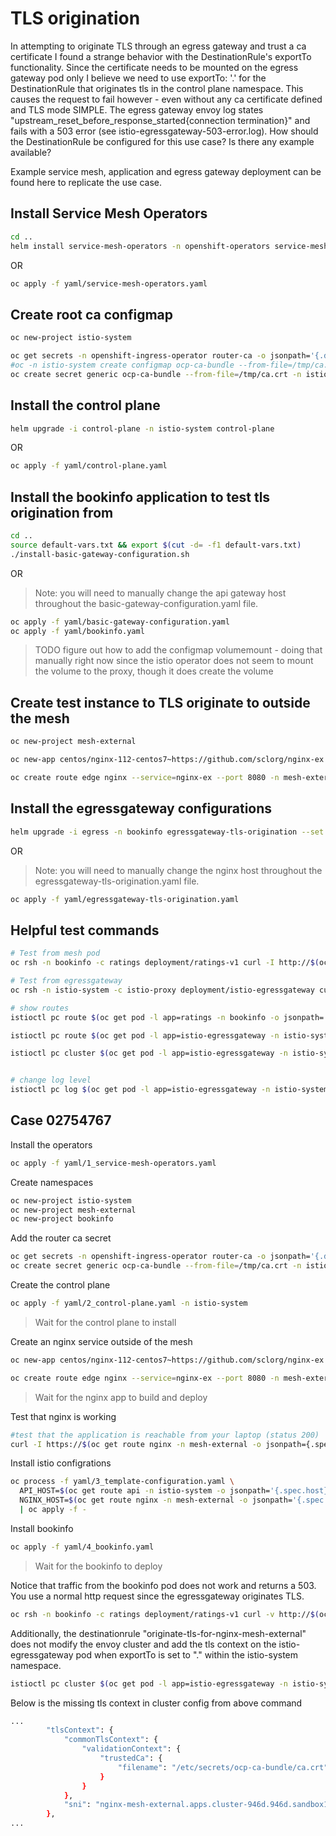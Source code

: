 # TLS origination

In attempting to originate TLS through an egress gateway and trust a ca certificate I found a strange behavior with the DestinationRule's exportTo functionality. Since the certificate needs to be mounted on the egress gateway pod only I believe we need to use exportTo: '.' for the DestinationRule that originates tls in the control plane namespace. This causes the request to fail however - even without any ca certificate defined and TLS mode SIMPLE. The egress gateway envoy log states "upstream_reset_before_response_started{connection termination}" and fails with a 503 error (see istio-egressgateway-503-error.log).
How should the DestinationRule be configured for this use case? Is there any example available?

Example service mesh, application and egress gateway deployment can be found here to replicate the use case.

## Install Service Mesh Operators

```sh
cd ..
helm install service-mesh-operators -n openshift-operators service-mesh/service-mesh-operators/
```

OR

```sh
oc apply -f yaml/service-mesh-operators.yaml
```

## Create root ca configmap

```sh
oc new-project istio-system

oc get secrets -n openshift-ingress-operator router-ca -o jsonpath='{.data.tls\.crt}' | base64 -d > /tmp/ca.crt
#oc -n istio-system create configmap ocp-ca-bundle --from-file=/tmp/ca.crt
oc create secret generic ocp-ca-bundle --from-file=/tmp/ca.crt -n istio-system
```

## Install the control plane

```sh
helm upgrade -i control-plane -n istio-system control-plane
```

OR

```sh
oc apply -f yaml/control-plane.yaml
```

## Install the bookinfo application to test tls origination from

```sh
cd ..
source default-vars.txt && export $(cut -d= -f1 default-vars.txt)
./install-basic-gateway-configuration.sh
```

OR

> Note: you will need to manually change the api gateway host throughout the basic-gateway-configuration.yaml file.

```sh
oc apply -f yaml/basic-gateway-configuration.yaml
oc apply -f yaml/bookinfo.yaml
```

> TODO figure out how to add the configmap volumemount - doing that manually right now since the istio operator does not seem to mount the volume to the proxy, though it does create the volume

## Create test instance to TLS originate to outside the mesh

```sh
oc new-project mesh-external

oc new-app centos/nginx-112-centos7~https://github.com/sclorg/nginx-ex -n mesh-external

oc create route edge nginx --service=nginx-ex --port 8080 -n mesh-external
```

## Install the egressgateway configurations

```sh
helm upgrade -i egress -n bookinfo egressgateway-tls-origination --set nginx.host=$(oc get route nginx -n mesh-external -o jsonpath={.spec.host})
```

OR

> Note: you will need to manually change the nginx host throughout the egressgateway-tls-origination.yaml file.

```sh
oc apply -f yaml/egressgateway-tls-origination.yaml
```

## Helpful test commands

```sh
# Test from mesh pod
oc rsh -n bookinfo -c ratings deployment/ratings-v1 curl -I http://$(oc get route nginx -n mesh-external -o jsonpath={.spec.host})

# Test from egressgateway
oc rsh -n istio-system -c istio-proxy deployment/istio-egressgateway curl -v https://$(oc get route nginx -n mesh-external -o jsonpath={.spec.host}) --cacert /etc/configmaps/ocp-ca-bundle/ca.crt

# show routes
istioctl pc route $(oc get pod -l app=ratings -n bookinfo -o jsonpath='{.items[0].metadata.name}') -n bookinfo --name 80 -o json

istioctl pc route $(oc get pod -l app=istio-egressgateway -n istio-system -o jsonpath='{.items[0].metadata.name}') -n istio-system --name http.80 -o json

istioctl pc cluster $(oc get pod -l app=istio-egressgateway -n istio-system -o jsonpath='{.items[0].metadata.name}') -n istio-system --fqdn $(oc get route nginx -n mesh-external -o jsonpath='{.spec.host}') -o json


# change log level
istioctl pc log $(oc get pod -l app=istio-egressgateway -n istio-system -o jsonpath='{.items[0].metadata.name}') --level debug -n istio-system
```

## Case 02754767

Install the operators

```sh
oc apply -f yaml/1_service-mesh-operators.yaml
```

Create namespaces

```sh
oc new-project istio-system
oc new-project mesh-external
oc new-project bookinfo
```

Add the router ca secret

```sh
oc get secrets -n openshift-ingress-operator router-ca -o jsonpath='{.data.tls\.crt}' | base64 -d > /tmp/ca.crt
oc create secret generic ocp-ca-bundle --from-file=/tmp/ca.crt -n istio-system
```

Create the control plane

```sh
oc apply -f yaml/2_control-plane.yaml -n istio-system
```

> Wait for the control plane to install

Create an nginx service outside of the mesh

```sh
oc new-app centos/nginx-112-centos7~https://github.com/sclorg/nginx-ex -n mesh-external

oc create route edge nginx --service=nginx-ex --port 8080 -n mesh-external
```

> Wait for the nginx app to build and deploy

Test that nginx is working

```sh
#test that the application is reachable from your laptop (status 200)
curl -I https://$(oc get route nginx -n mesh-external -o jsonpath={.spec.host}) --cacert /tmp/ca.crt
```

Install istio configrations

```sh
oc process -f yaml/3_template-configuration.yaml \
  API_HOST=$(oc get route api -n istio-system -o jsonpath='{.spec.host}') \
  NGINX_HOST=$(oc get route nginx -n mesh-external -o jsonpath='{.spec.host}') \
  | oc apply -f -
```

Install bookinfo

```sh
oc apply -f yaml/4_bookinfo.yaml
```

> Wait for the bookinfo to deploy

Notice that traffic from the bookinfo pod does not work and returns a 503. You use a normal http request since the egressgateway originates TLS.

```sh
oc rsh -n bookinfo -c ratings deployment/ratings-v1 curl -v http://$(oc get route nginx -n mesh-external -o jsonpath={.spec.host})
```

Additionally, the destinationrule "originate-tls-for-nginx-mesh-external" does not modify the envoy cluster and add the tls context on the istio-egressgateway pod when exportTo is set to "." within the istio-system namespace.

```sh
istioctl pc cluster $(oc get pod -l app=istio-egressgateway -n istio-system -o jsonpath='{.items[0].metadata.name}') -n istio-system --fqdn $(oc get route nginx -n mesh-external -o jsonpath='{.spec.host}') -o json
```

Below is the missing tls context in cluster config from above command

```sh
...
        "tlsContext": {
            "commonTlsContext": {
                "validationContext": {
                    "trustedCa": {
                        "filename": "/etc/secrets/ocp-ca-bundle/ca.crt"
                    }
                }
            },
            "sni": "nginx-mesh-external.apps.cluster-946d.946d.sandbox1072.opentlc.com"
        },
...
```
